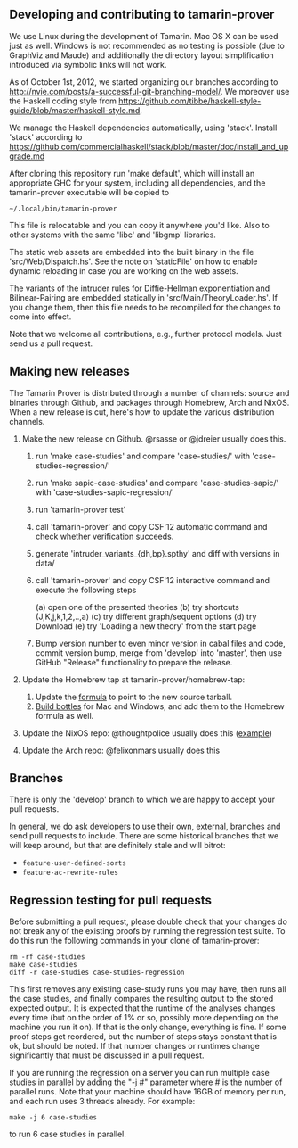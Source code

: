 Developing and contributing to tamarin-prover
---------------------------------------------

We use Linux during the development of Tamarin. Mac OS X can be used
just as well. Windows is not recommended as no testing is possible
(due to GraphViz and Maude) and additionally the directory layout
simplification introduced via symbolic links will not work.

As of October 1st, 2012, we started organizing our branches according to
http://nvie.com/posts/a-successful-git-branching-model/.
We moreover use the Haskell coding style from
https://github.com/tibbe/haskell-style-guide/blob/master/haskell-style.md.

We manage the Haskell dependencies automatically, using
'stack'. Install 'stack' according to
https://github.com/commercialhaskell/stack/blob/master/doc/install_and_upgrade.md

After cloning this repository run 'make default', which will install an
appropriate GHC for your system, including all dependencies, and the
tamarin-prover executable will be copied to

    ~/.local/bin/tamarin-prover

This file is relocatable and you can copy it anywhere you'd like. Also to
other systems with the same 'libc' and 'libgmp' libraries.

The static web assets are embedded into the built binary in the file
'src/Web/Dispatch.hs'. See the note on 'staticFile' on how to enable dynamic
reloading in case you are working on the web assets.

The variants of the intruder rules for Diffie-Hellman exponentiation and
Bilinear-Pairing are embedded statically in 'src/Main/TheoryLoader.hs'. If you
change them, then this file needs to be recompiled for the changes to come
into effect.

Note that we welcome all contributions, e.g., further protocol models. Just
send us a pull request.


Making new releases
-------------------

The Tamarin Prover is distributed through a number of channels: source and binaries through Github, and packages through Homebrew, Arch and NixOS. When a new release is cut, here's how to update the various distribution channels.

1. Make the new release on Github. @rsasse or @jdreier usually does this.

   1. run 'make case-studies' and compare 'case-studies/' with
      'case-studies-regression/'

   2. run 'make sapic-case-studies' and compare 'case-studies-sapic/' with
      'case-studies-sapic-regression/'

   3. run 'tamarin-prover test'

   4. call 'tamarin-prover' and copy CSF'12 automatic command and
      check whether verification succeeds.

   5. generate 'intruder_variants_{dh,bp}.spthy' and diff with versions in data/

   6. call 'tamarin-prover' and copy CSF'12 interactive command and
      execute the following steps

        (a) open one of the presented theories
        (b) try shortcuts (J,K,j,k,1,2,..,a)
        (c) try different graph/sequent options
        (d) try Download
        (e) try 'Loading a new theory' from the start page

   7. Bump version number to even minor version in cabal files and code,
      commit version bump, merge from 'develop' into 'master', then use
      GitHub "Release" functionality to prepare the release.


2. Update the Homebrew tap at tamarin-prover/homebrew-tap:
   1. Update the [formula](https://github.com/tamarin-prover/homebrew-tap/blob/master/Formula/tamarin-prover.rb) to point to the new source tarball.
   2. [Build bottles](https://github.com/tamarin-prover/homebrew-tap#building-bottles) for Mac and Windows, and add them to the Homebrew formula as well.
3. Update the NixOS repo: @thoughtpolice usually does this ([example](https://github.com/NixOS/nixpkgs/commit/04002e2b7186c166af87c20da7a7ceb8c0edb021))
4. Update the Arch repo: @felixonmars usually does this


Branches
--------

There is only the 'develop' branch to which we are happy to accept your pull requests.

In general, we do ask developers to use their own, external, branches
and send pull requests to include. There are some historical branches
that we will keep around, but that are definitely stale and will
bitrot:

  - `feature-user-defined-sorts`
  - `feature-ac-rewrite-rules`

Regression testing for pull requests
------------------------------------

Before submitting a pull request, please double check that your changes do not break any of the existing proofs by running the regression test suite. To do this run the following commands in your clone of tamarin-prover:

```
rm -rf case-studies
make case-studies
diff -r case-studies case-studies-regression
```

This first removes any existing case-study runs you may have, then runs all the case studies, and finally compares the resulting output to the stored expected output. It is expected that the runtime of the analyses changes every time (but on the order of 1% or so, possibly more depending on the machine you run it on). If that is the only change, everything is fine. If some proof steps get reordered, but the number of steps stays constant that is ok, but should be noted. If that number changes or runtimes change significantly that must be discussed in a pull request.

If you are running the regression on a server you can run multiple case studies in parallel by adding the "-j #" parameter where # is the number of parallel runs. Note that your machine should have 16GB of memory per run, and each run uses 3 threads already. For example:

```
make -j 6 case-studies
```

to run 6 case studies in parallel.
